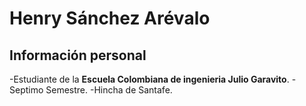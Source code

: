 # Henry Sánchez Arévalo
## Información personal
 -Estudiante de la **Escuela Colombiana de ingenieria Julio Garavito**.
 -Septimo Semestre.
 -Hincha de Santafe.
